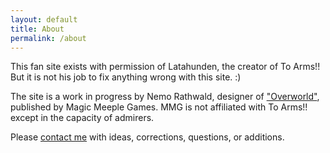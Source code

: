```yaml
---
layout: default
title: About
permalink: /about
---
```


This fan site exists with permission of Latahunden, the creator of To Arms!! But it is not his job to fix anything wrong with this site. :)

The site is a work in progress by Nemo Rathwald, designer of <a href="https://www.magicmeeplegames.com/overworld">"Overworld"</a>, published by Magic Meeple Games. MMG is not affiliated with To Arms!! except in the capacity of admirers.

Please <a href="{{site.url}}/contact">contact me</a> with ideas, corrections, questions, or additions.
